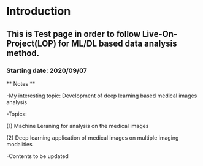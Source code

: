 # Introduction

## This is Test page in order to follow Live-On-Project(LOP) for ML/DL based data analysis method.

### Starting date: 2020/09/07 


** Notes **

-My interesting topic: Development of deep learning based medical images analysis  

-Topics:  

 (1) Machine Leraning for analysis on the medical images  
 
 (2) Deep learning application of medical images on multiple imaging modalities  
 
 
-Contents to be updated  
